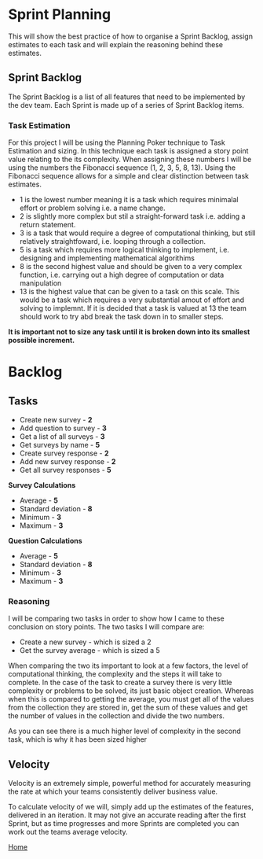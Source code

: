 # Sprint Planning 
This will show the best practice of how to organise a Sprint Backlog, assign estimates to each task and will explain the reasoning behind these estimates.

## Sprint Backlog 
The Sprint Backlog is a list of all features that need to be implemented by the dev team. Each Sprint is made up of a series of Sprint Backlog items. 

### Task Estimation
For this project I will be using the Planning Poker technique to Task Estimation and sizing. In this technique each task is assigned a story point value relating to the its complexity. When assigning these numbers I will be using the numbers the Fibonacci sequence (1, 2, 3, 5, 8, 13). Using the Fibonacci sequence allows for a simple and clear distinction between task estimates. 

-  1 is the lowest number meaning it is a task which requires minimalal effort or problem solving i.e. a name change.
- 2 is slightly more complex but stil a straight-forward task i.e. adding a return statement.
- 3 is a task that would require a degree of computational thinking, but still relatively straightfoward, i.e. looping through a collection.
- 5 is a task which requires more logical thinking to implement, i.e. designing and implementing mathematical algorithims 
- 8 is the second highest value and should be given to a very complex function, i.e. carrying out a high degree of computation or data manipulation
- 13 is the highest value that can be given to a task on this scale. This would be a task which requires a very substantial amout of effort and solving to implemnt. If it is decided that a task is valued at 13 the team should work to try abd break the task down in to smaller steps.

**It is important not to size any task until it is broken down into its smallest possible increment.**

# Backlog 
## Tasks 
- Create new survey - **2**
- Add question to survey - **3** 
- Get a list of all surveys - **3** 
- Get surveys by name - **5**
- Create survey response - **2**
- Add new survey response - **2**
- Get all survey responses - **5**
    
**Survey Calculations**
 -  Average - **5**
 -  Standard deviation - **8**
 -  Minimum - **3** 
 -  Maximum - **3** 

 **Question Calculations** 
-  Average - **5**
 -  Standard deviation - **8**
 -  Minimum - **3**  
 -  Maximum - **3** 

 ### Reasoning 
 I will be comparing two tasks in order to show how I came to these conclusion on story points. The two tasks I will compare are: 
 - Create a new survey - which is sized a 2
- Get the survey average - which is sized a 5


When comparing the two its important to look at a few factors, the level of computational thinking, the complexity and the steps it will take to complete.
In the case of the task to create a survey there is very little complexity or problems to be solved, its just basic object creation.
Whereas when this is compared to getting the average, you must get all of the values from the collection they are stored in, get the sum of these values and get the number of values in the collection and divide the two numbers. 

As you can see there is a much higher level of complexity in the second task, which is why it has been sized higher


## Velocity
Velocity is an extremely simple, powerful method for accurately measuring the rate at which your teams consistently deliver business value.

 To calculate velocity of we will, simply add up the estimates of the features,  delivered in an iteration. It may not give an accurate reading after the first Sprint, but as time progresses and more Sprints are completed you can work out the teams average velocity.

  [Home](README.md)